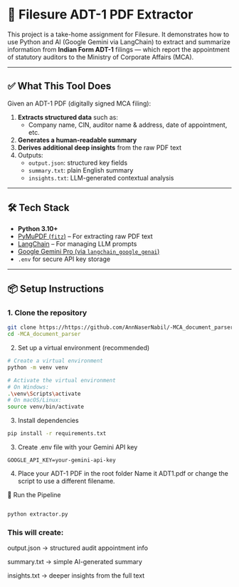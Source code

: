 # 📄 Filesure ADT-1 PDF Extractor

This project is a take-home assignment for Filesure. It demonstrates how to use Python and AI (Google Gemini via LangChain) to extract and summarize information from **Indian Form ADT-1** filings — which report the appointment of statutory auditors to the Ministry of Corporate Affairs (MCA).

---

## ✅ What This Tool Does

Given an ADT-1 PDF (digitally signed MCA filing):

1. **Extracts structured data** such as:
   - Company name, CIN, auditor name & address, date of appointment, etc.
2. **Generates a human-readable summary**
3. **Derives additional deep insights** from the raw PDF text
4. Outputs:
   - `output.json`: structured key fields
   - `summary.txt`: plain English summary
   - `insights.txt`: LLM-generated contextual analysis

---

## 🛠️ Tech Stack

- **Python 3.10+**
- [PyMuPDF (`fitz`)](https://github.com/pymupdf/PyMuPDF) – For extracting raw PDF text
- [LangChain](https://www.langchain.com/) – For managing LLM prompts
- [Google Gemini Pro (via `langchain_google_genai`)](https://ai.google.dev/)
- `.env` for secure API key storage

---

## 📦 Setup Instructions

### 1. Clone the repository

```bash
git clone https://https://github.com/AnnNaserNabil/-MCA_document_parser
cd -MCA_document_parser
```

2. Set up a virtual environment (recommended)

```bash
# Create a virtual environment
python -m venv venv

# Activate the virtual environment
# On Windows:
.\venv\Scripts\activate
# On macOS/Linux:
source venv/bin/activate
```

3. Install dependencies

```bash
pip install -r requirements.txt

```

3. Create .env file with your Gemini API key

```
GOOGLE_API_KEY=your-gemini-api-key
```

4. Place your ADT-1 PDF in the root folder
Name it ADT1.pdf or change the script to use a different filename.


🚀 Run the Pipeline

```bash

python extractor.py

```
### This will create:

output.json → structured audit appointment info

summary.txt → simple AI-generated summary

insights.txt → deeper insights from the full text






